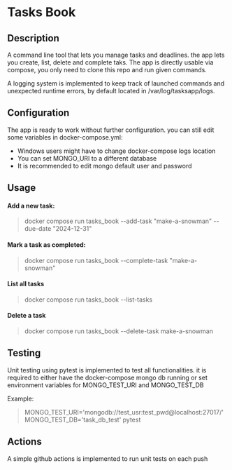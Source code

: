 # Tasks Book

## Description
A command line tool that lets you manage tasks and deadlines. the app lets you create, list, delete and complete taks.
The app is directly usable via compose, you only need to clone this repo and run given commands.

A logging system is implemented to keep track of launched commands and unexpected runtime errors, by default located in 
/var/log/tasksapp/logs.

## Configuration
The app is ready to work without further configuration. you can still edit some variables in docker-compose.yml:
- Windows users might have to change docker-compose logs location
- You can set MONGO_URI to a different database
- It is recommended to edit mongo default user and password

## Usage
#### Add a new task:
> docker compose run tasks_book --add-task "make-a-snowman" --due-date "2024-12-31"

#### Mark a task as completed:
> docker compose run tasks_book --complete-task "make-a-snowman"

#### List all tasks
> docker compose run tasks_book --list-tasks

#### Delete a task
> docker compose run tasks_book --delete-task make-a-snowman

## Testing
Unit testing using pytest is implemented to test all functionalities. 
it is required to either have the docker-compose mongo db running or set environment variables for 
MONGO_TEST_URI and MONGO_TEST_DB

Example:
> MONGO_TEST_URI='mongodb://test_usr:test_pwd@localhost:27017/' MONGO_TEST_DB='task_db_test' pytest

## Actions
A simple github actions is implemented to run unit tests on each push